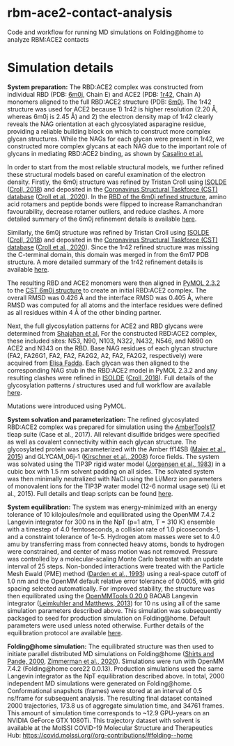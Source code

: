 # rbm-ace2-contact-analysis
Code and workflow for running MD simulations on Folding@home to analyze RBM:ACE2 contacts

# Simulation details

**System preparation:**
  The RBD:ACE2 complex was constructed from individual RBD (PDB: [6m0j](https://www.rcsb.org/structure/6M0J), Chain E) and ACE2 (PDB: [1r42](https://www.rcsb.org/structure/1R42), Chain A) monomers aligned to the full RBD:ACE2 structure (PDB: [6m0j]((https://www.rcsb.org/structure/6M0J)).
  The 1r42 structure was used for ACE2 because 1) 1r42 is higher resolution (2.20 Å, whereas 6m0j is 2.45 Å) and 2) the electron density map of 1r42 clearly reveals the NAG orientation at each glycosylated asparagine residue, providing a reliable building block on which to construct more complex glycan structures.
  While the NAGs for each glycan were present in 1r42, we constructed more complex glycans at each NAG due to the important role of glycans in mediating RBD:ACE2 binding, as shown by [Casalino et al.](https://doi.org/10.1021/acscentsci.0c01056)

  In order to start from the most reliable structural models, we further refined these structural models based on careful examination of the electron density.
  Firstly, the 6m0j structure was refined by Tristan Croll using [ISOLDE](https://isolde.cimr.cam.ac.uk/) ([Croll, 2018](https://doi.org/10.1107/S2059798318002425)) and deposited in the [Coronavirus Structural Taskforce (CST) database](https://github.com/thorn-lab/coronavirus_structural_task_force) ([Croll et al., 2020](https://doi.org/10.1101/2020.10.07.307546)).
  In the [RBD of the 6m0j refined structure](https://github.com/thorn-lab/coronavirus_structural_task_force/blob/master/pdb/surface_glycoprotein/SARS-CoV-2/6m0j), amino acid rotamers and peptide bonds were flipped to increase Ramanchandran favourability, decrease rotamer outliers, and reduce clashes.
  A more detailed summary of the 6m0j refinement details is available [here](https://github.com/thorn-lab/coronavirus_structural_task_force/blob/master/pdb/surface_glycoprotein/SARS-CoV-2/6m0j/isolde/notes.txt).

  Similarly, the 6m0j structure was refined by Tristan Croll using [ISOLDE](https://isolde.cimr.cam.ac.uk/) ([Croll, 2018](https://doi.org/10.1107/S2059798318002425)) and deposited in the [Coronavirus Structural Taskforce (CST) database](https://github.com/thorn-lab/coronavirus_structural_task_force) ([Croll et al., 2020](https://doi.org/10.1101/2020.10.07.307546)).
  Since the 1r42 refined structure was missing the C-terminal domain, this domain was merged in from the 6m17 PDB structure.
  A more detailed summary of the 1r42 refinement details is available [here](https://github.com/thorn-lab/coronavirus_structural_task_force/blob/master/pdb/human_interaction_partners/ACE2/1r42/isolde/notes.txt).

  The resulting RBD and ACE2 monomers were then aligned in [PyMOL 2.3.2](http://pymol.org) to the [CST 6m0j structure](https://github.com/thorn-lab/coronavirus_structural_task_force/tree/master/pdb/surface_glycoprotein/SARS-CoV-2/6m0j) to create an initial RBD:ACE2 complex.
  The overall RMSD was 0.426 Å and the interface RMSD was 0.405 Å, where RMSD was computed for all atoms and the interface residues were defined as all residues within 4 Å of the other binding partner.

  Next, the full glycosylation patterns for ACE2 and RBD glycans were determined from [Shajahan et al.](http://dx.doi.org/10.1093/glycob/cwaa101)
  For the constructed RBD:ACE2 complex, these included sites: N53, N90, N103, N322, N432, N546, and N690 on ACE2 and N343 on the RBD.
  Base NAG residues of each glycan structure (FA2, FA26G1, FA2, FA2, FA2G2, A2, FA2, FA2G2, respectively) were acquired from [Elisa Fadda](https://www.maynoothuniversity.ie/people/elisa-fadda).
  Each glycan was then aligned to the corresponding NAG stub in the RBD:ACE2 model in PyMOL 2.3.2 and any resulting clashes were refined in [ISOLDE](https://isolde.cimr.cam.ac.uk/) ([Croll, 2018](https://doi.org/10.1107/S2059798318002425)).
  Full details of the glycosylation patterns / structures used and full workflow are available [here](https://github.com/choderalab/rbm-ace2-contact-analysis).

  Mutations were introduced using PyMOL.

  **System solvation and parameterization:**
  The refined glycosylated RBD:ACE2 complex was prepared for simulation using the [AmberTools17](https://ambermd.org/AmberTools.php) tleap suite (Case et al., 2017).
  All relevant disulfide bridges were specified as well as covalent connectivity within each glycan structure.
  The glycosylated protein was parameterized with the Amber ff14SB ([Maier et al., 2015](https://doi.org/10.1021/acs.jctc.5b00255)) and GLYCAM_06j-1 ([Kirschner et al., 2008](https://doi.org/10.1002/jcc.20820)) force fields.
  The system was solvated using the TIP3P rigid water model ([Jorgensen et al., 1983](https://doi.org/10.1063/1.445869)) in a cubic box with 1.5 nm solvent padding on all sides. The solvated system was then minimally neutralized with NaCl using the Li/Merz ion parameters of monovalent ions for the TIP3P water model (12-6 normal usage set) (Li et al., 2015).
  Full details and tleap scripts can be found [here](https://github.com/choderalab/rbm-ace2-contact-analysis).

  **System equilibration:**
  The system was energy-minimized with an energy tolerance of 10 kilojoules/mole and equilibrated using the OpenMM 7.4.2 Langevin integrator for 300 ns in the NpT (p=1 atm, T = 310 K) ensemble with a timestep of 4.0 femtoseconds, a collision rate of 1.0 picoseconds-1, and a constraint tolerance of 1e-5.
  Hydrogen atom masses were set to 4.0 amu by transferring mass from connected heavy atoms, bonds to hydrogen were constrained, and center of mass motion was not removed. Pressure was controlled by  a molecular-scaling Monte Carlo barostat with an update interval of 25 steps.
  Non-bonded interactions were treated with the Particle Mesh Ewald (PME) method ([Darden et al., 1993](https://doi.org/10.1063/1.464397)) using a real-space cutoff of 1.0 nm and the OpenMM default relative error tolerance of 0.0005, with grid spacing selected automatically.
  For improved stability, the structure was then equilibrated using the [OpenMMTools 0.20.0](http://openmmtools.org) BAOAB Langevin integrator ([Leimkuhler and Matthews, 2013](https://aip.scitation.org/doi/10.1063/1.4802990)) for 10 ns using all of the same simulation parameters described above.
  This simulation was subsequently packaged to seed for production simulation on Folding@home.
  Default parameters were used unless noted otherwise.
  Further details of the equilibration protocol are available [here](https://github.com/choderalab/rbm-ace2-contact-analysis).

  **Folding@home simulation:**
  The equilibrated structure was then used to initiate parallel distributed MD simulations on Folding@home  ([Shirts and Pande, 2000](https://science.sciencemag.org/content/290/5498/1903.full), [Zimmerman et al., 2020](https://doi.org/10.1101/2020.06.27.175430)).
  Simulations were run with OpenMM 7.4.2 (Folding@home core22 0.0.13).
  Production simulations used the same Langevin integrator as the NpT equilibration described above.
  In total, 2000 independent MD simulations were generated on Folding@home.
  Conformational snapshots (frames) were stored at an interval of 0.5 ns/frame for subsequent analysis.
  The resulting final dataset contained 2000 trajectories, 173.8 us of aggregate simulation time, and 34761 frames.
  This amount of simulation time corresponds to ~12.9 GPU-years on an NVIDIA GeForce GTX 1080Ti.
  This trajectory dataset with solvent is available at the MolSSI COVID-19 Molecular Structure and Therapeutics Hub: https://covid.molssi.org//org-contributions/#folding--home

  
